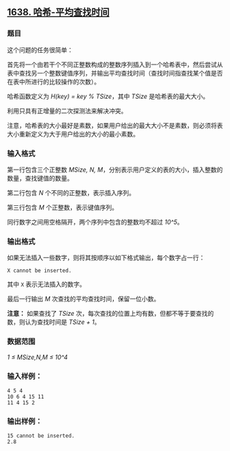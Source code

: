 ## [1638. 哈希-平均查找时间](https://www.acwing.com/problem/content/1640/)

### 题目

这个问题的任务很简单：

首先将一个由若干个不同正整数构成的整数序列插入到一个哈希表中，然后尝试从表中查找另一个整数键值序列，并输出平均查找时间（查找时间指查找某个值是否在表中所进行的比较操作的次数）。

哈希函数定义为 *H(key) = key % TSize*，其中 *TSize* 是哈希表的最大大小。

利用只具有正增量的二次探测法来解决冲突。

注意，哈希表的大小最好是素数，如果用户给出的最大大小不是素数，则必须将表大小重新定义为大于用户给出的大小的最小素数。

### 输入格式

第一行包含三个正整数 *MSize, N, M*，分别表示用户定义的表的大小，插入整数的数量，查找键值的数量。

第二行包含 *N* 个不同的正整数，表示插入序列。

第三行包含 *M* 个正整数，表示键值序列。

同行数字之间用空格隔开，两个序列中包含的整数均不超过 *10^5*。

### 输出格式

如果无法插入一些数字，则将其按顺序以如下格式输出，每个数字占一行：

```
X cannot be inserted.
```

其中 `X` 表示无法插入的数字。

最后一行输出 *M* 次查找的平均查找时间，保留一位小数。

**注意：** 如果查找了 *TSize* 次，每次查找的位置上均有数，但都不等于要查找的数，则认为查找时间是 *TSize + 1*。

### 数据范围

*1 ≤ MSize,N,M ≤ 10^4*

### 输入样例：

```
4 5 4
10 6 4 15 11
11 4 15 2
```

### 输出样例：

```
15 cannot be inserted.
2.8
```

